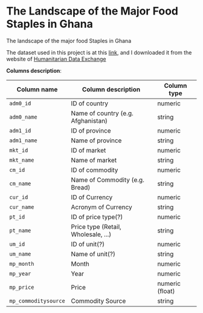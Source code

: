 # The Landscape of the Major Food Staples in Ghana
The landscape of the major food Staples in Ghana


The dataset used in this project is at this [link](http://vam.wfp.org/sites/data/WFPVAM_FoodPrices_24-01-2017.csv), and I downloaded it from the website of [Humanitarian Data Exchange](https://data.humdata.org/dataset/wfp-food-prices)


**Columns description**:

|Column name | Column description | Column type|
|--------|-------|------|
|`adm0_id` | ID of country | numeric|
|`adm0_name` | Name of country (e.g. Afghanistan) | string|
|`adm1_id` | ID of province | numeric|
|`adm1_name` | Name of province | string|
|`mkt_id` | ID of market | numeric|
|`mkt_name` | Name of market | string|
|`cm_id` | ID of commodity | numeric|
|`cm_name` | Name of Commodity (e.g. Bread) | string|
|`cur_id` | ID of Currency | numeric|
|`cur_name` | Acronym of Currency | string|
|`pt_id` | ID of price type(?) | numeric|
|`pt_name` | Price type (Retail, Wholesale, ...) | string|
|`um_id` | ID of unit(?) | numeric|
|`um_name` | Name of unit(?) | string|
|`mp_month` | Month | numeric|
|`mp_year` | Year | numeric|
|`mp_price` | Price | numeric (float)|
|`mp_commoditysource` | Commodity Source | string|
